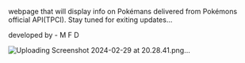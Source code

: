 webpage that will display info on Pokémans delivered from Pokémons official API(TPCI).
Stay tuned for exiting updates...

developed by -
M
F
D

![Uploading Screenshot 2024-02-29 at 20.28.41.png…]()
